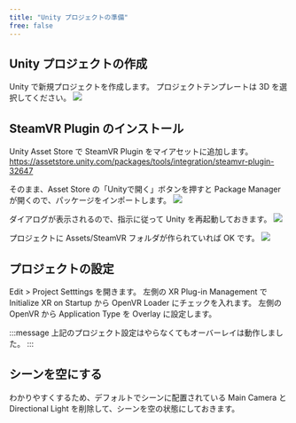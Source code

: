 ```yaml
---
title: "Unity プロジェクトの準備"
free: false
---
```


## Unity プロジェクトの作成
Unity で新規プロジェクトを作成します。
プロジェクトテンプレートは 3D を選択してください。
![](https://storage.googleapis.com/zenn-user-upload/df7746e620dc-20240227.png)

## SteamVR Plugin のインストール
Unity Asset Store で SteamVR Plugin をマイアセットに追加します。
https://assetstore.unity.com/packages/tools/integration/steamvr-plugin-32647

そのまま、Asset Store の「Unityで開く」ボタンを押すと Package Manager が開くので、パッケージをインポートします。
![](https://storage.googleapis.com/zenn-user-upload/14df39868604-20240122.png)

ダイアログが表示されるので、指示に従って Unity を再起動しておきます。
![](https://storage.googleapis.com/zenn-user-upload/735f69eb776b-20240122.png)

プロジェクトに Assets/SteamVR フォルダが作られていれば OK です。
![](https://storage.googleapis.com/zenn-user-upload/5089910653b4-20240227.png)

## プロジェクトの設定
Edit > Project Setttings を開きます。
左側の XR Plug-in Management で Initialize XR on Startup から OpenVR Loader にチェックを入れます。
左側の OpenVR から Application Type を Overlay に設定します。

:::message
上記のプロジェクト設定はやらなくてもオーバーレイは動作しました。
:::

## シーンを空にする
わかりやすくするため、デフォルトでシーンに配置されている Main Camera と Directional Light を削除して、シーンを空の状態にしておきます。